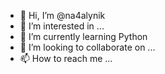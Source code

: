 - 👋 Hi, I’m @na4alynik
- 👀 I’m interested in ...
- 🌱 I’m currently learning Python
- 💞️ I’m looking to collaborate on ...
- 📫 How to reach me ...

<!---
na4alynik/na4alynik is a ✨ special ✨ repository because its `README.md` (this file) appears on your GitHub profile.
You can click the Preview link to take a look at your changes.
--->
